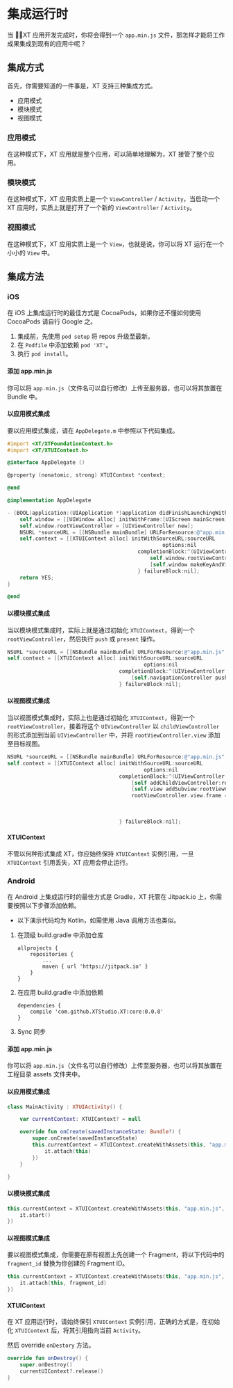 # 集成运行时

当 XT 应用开发完成时，你将会得到一个 ```app.min.js``` 文件，那怎样才能将工作成果集成到现有的应用中呢？

## 集成方式

首先，你需要知道的一件事是，XT 支持三种集成方式。

* 应用模式
* 模块模式
* 视图模式

### 应用模式

在这种模式下，XT 应用就是整个应用，可以简单地理解为，XT 接管了整个应用。

### 模块模式

在这种模式下，XT 应用实质上是一个 ```ViewController``` / ```Activity```，当启动一个 XT 应用时，实质上就是打开了一个新的 ```ViewController``` / ```Activity```。

### 视图模式

在这种模式下，XT 应用实质上是一个 ```View```，也就是说，你可以将 XT 运行在一个小小的 ```View``` 中。

## 集成方法

### iOS

在 iOS 上集成运行时的最佳方式是 CocoaPods，如果你还不懂如何使用 CocoaPods 请自行 Google 之。

1. 集成前，先使用 ```pod setup``` 将 repos 升级至最新。
2. 在 ```Podfile``` 中添加依赖 ```pod 'XT'```。
3. 执行 ```pod install```。

#### 添加 app.min.js

你可以将 ```app.min.js```（文件名可以自行修改）上传至服务器，也可以将其放置在 Bundle 中。

#### 以应用模式集成

要以应用模式集成，请在 ```AppDelegate.m``` 中参照以下代码集成。

```objectivec
#import <XT/XTFoundationContext.h>
#import <XT/XTUIContext.h>

@interface AppDelegate ()

@property (nonatomic, strong) XTUIContext *context;

@end

@implementation AppDelegate

- (BOOL)application:(UIApplication *)application didFinishLaunchingWithOptions:(NSDictionary *)launchOptions {
    self.window = [[UIWindow alloc] initWithFrame:[UIScreen mainScreen].bounds];
    self.window.rootViewController = [UIViewController new];
    NSURL *sourceURL = [[NSBundle mainBundle] URLForResource:@"app.min.js" withExtension:nil];
    self.context = [[XTUIContext alloc] initWithSourceURL:sourceURL
                                                  options:nil
                                          completionBlock:^(UIViewController * _Nullable rootViewController) {
                                              self.window.rootViewController = rootViewController;
                                              [self.window makeKeyAndVisible];
                                          } failureBlock:nil];
    return YES;
}

@end
```

#### 以模块模式集成

当以模块模式集成时，实际上就是通过初始化 ```XTUIContext```，得到一个 ```rootViewController```，然后执行 ```push``` 或 ```present``` 操作。

```objectivec
NSURL *sourceURL = [[NSBundle mainBundle] URLForResource:@"app.min.js" withExtension:nil];
self.context = [[XTUIContext alloc] initWithSourceURL:sourceURL
                                            options:nil
                                    completionBlock:^(UIViewController * _Nullable rootViewController) {
                                        [self.navigationController pushViewController:rootViewController animated:YES];
                                    } failureBlock:nil];
```

#### 以视图模式集成

当以视图模式集成时，实际上也是通过初始化 ```XTUIContext```，得到一个 ```rootViewController```，接着将这个 ```UIViewController``` 以 ```childViewController``` 的形式添加到当前 ```UIViewController``` 中，并将 ```rootViewController.view``` 添加至目标视图。

```objectivec
NSURL *sourceURL = [[NSBundle mainBundle] URLForResource:@"app.min.js" withExtension:nil];
self.context = [[XTUIContext alloc] initWithSourceURL:sourceURL
                                            options:nil
                                    completionBlock:^(UIViewController * _Nullable rootViewController) {
                                        [self addChildViewController:rootViewController];
                                        [self.view addSubview:rootViewController.view];
                                        rootViewController.view.frame = CGRectMake(0,
                                                                                    self.view.bounds.size.height - 180,
                                                                                    self.view.bounds.size.width,
                                                                                    180);
                                    } failureBlock:nil];
```

#### XTUIContext 

不管以何种形式集成 XT，你应始终保持 ```XTUIContext``` 实例引用，一旦 ```XTUIContext``` 引用丢失，XT 应用会停止运行。

### Android

在 Android 上集成运行时的最佳方式是 Gradle，XT 托管在 Jitpack.io 上，你需要按照以下步骤添加依赖。

* 以下演示代码均为 Kotlin，如需使用 Java 调用方法也类似。

1. 在顶级 build.gradle 中添加仓库
    ```
    allprojects {
		repositories {
			...
			maven { url 'https://jitpack.io' }
		}
	}
    ```

2. 在应用 build.gradle 中添加依赖
    ```
    dependencies {
        compile 'com.github.XTStudio.XT:core:0.0.8'
	}
    ```

3. Sync 同步

#### 添加 app.min.js

你可以将 ```app.min.js```（文件名可以自行修改）上传至服务器，也可以将其放置在工程目录 assets 文件夹中。

#### 以应用模式集成

```kotlin
class MainActivity : XTUIActivity() {

    var currentContext: XTUIContext? = null

    override fun onCreate(savedInstanceState: Bundle?) {
        super.onCreate(savedInstanceState)
        this.currentContext = XTUIContext.createWithAssets(this, "app.min.js", null, {
            it.attach(this)
        })
    }

}
```

#### 以模块模式集成

```kotlin
this.currentContext = XTUIContext.createWithAssets(this, "app.min.js", null, {
    it.start()
})
```

#### 以视图模式集成

要以视图模式集成，你需要在原有视图上先创建一个 Fragment，将以下代码中的 ```fragment_id``` 替换为你创建的 Fragment ID。

```kotlin
this.currentContext = XTUIContext.createWithAssets(this, "app.min.js", null, {
    it.attach(this, fragment_id)
})
```

#### XTUIContext

在 XT 应用运行时，请始终保引 ```XTUIContext``` 实例引用，正确的方式是，在初始化 ```XTUIContext``` 后，将其引用指向当前 ```Activity```。

然后 override ```onDestory``` 方法。

```kotlin
override fun onDestroy() {
    super.onDestroy()
    currentUIContext?.release()
}
```